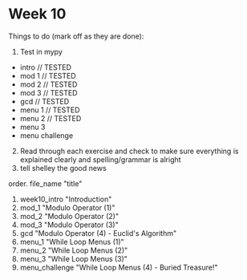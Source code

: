 # Week 10

Things to do (mark off as they are done):

1. Test in mypy
 - intro // TESTED
 - mod 1 // TESTED
 - mod 2 // TESTED
 - mod 3 // TESTED
 - gcd // TESTED
 - menu 1 // TESTED
 - menu 2 // TESTED
 - menu 3
 - menu challenge
2. Read through each exercise and check to make sure everything is explained clearly and spelling/grammar is alright
3. tell shelley the good news
 



order. file_name "title"

1. week10_intro "Introduction"
2. mod_1 "Modulo Operator (1)"
3. mod_2 "Modulo Operator (2)"
4. mod_3 "Modulo Operator (3)"
5. gcd "Modulo Operator (4) - Euclid's Algorithm"
6. menu_1 "While Loop Menus (1)"
7. menu_2 "While Loop Menus (2)"
8. menu_3 "While Loop Menus (3)"
9. menu_challenge "While Loop Menus (4) - Buried Treasure!"
